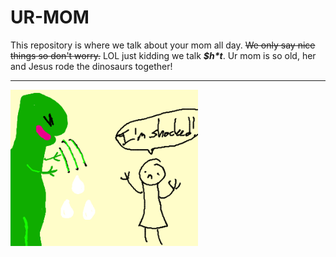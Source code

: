 # UR-MOM
This repository is where we talk about your mom all day.
~~We only say nice things so don't worry.~~
LOL just kidding we talk **_$h*t_**.
Ur mom is so old, her and Jesus rode the dinosaurs together!


---

![Shocking-MOM](/images/Shocking.png "Shocking-MOM")

